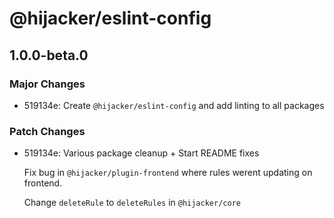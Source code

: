 # @hijacker/eslint-config

## 1.0.0-beta.0

### Major Changes

- 519134e: Create `@hijacker/eslint-config` and add linting to all packages

### Patch Changes

- 519134e: Various package cleanup + Start README fixes

  Fix bug in `@hijacker/plugin-frontend` where rules werent updating on frontend.

  Change `deleteRule` to `deleteRules` in `@hijacker/core`
